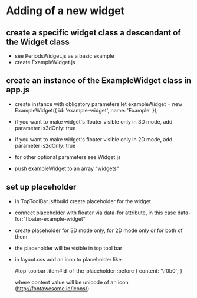 Adding of a new widget
======================

create a specific widget class a descendant of the Widget class
------------------------------------------------------------------
* see PeriodsWidget.js as a basic example
* create ExampleWidget.js

create an instance of the ExampleWidget class in app.js
---------------------------------------------------

* create instance with obligatory parameters
let exampleWidget = new ExampleWidget({
	id: 'example-widget',
	name: 'Example'
});

* if you want to make widget's floater visible only in 3D mode, add parameter is3dOnly: true
* if you want to make widget's floater visible only in 2D mode, add parameter is2dOnly: true
* for other optional parameters see Widget.js
* push exampleWidget to an array "widgets"


set up placeholder
-----------------------------

* in TopToolBar.js#build create placeholder for the widget
* connect placeholder with floater via data-for attribute, in this case data-for:"floater-example-widget"
* create placeholder for 3D mode only, for 2D mode only or for both of them
* the placeholder will be visible in top tool bar
* in layout.css add an icon to placeholder like: 

	#top-toolbar .item#id-of-the-placeholder::before {
		content: '\f0b0';
	}
	
	where content value will be unicode of an icon (http://fontawesome.io/icons/)